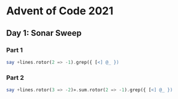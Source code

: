 # Advent of Code 2021

## Day 1: Sonar Sweep
### Part 1
```raku
say +lines.rotor(2 => -1).grep({ [<] @_ })
```

### Part 2
```raku
say +lines.rotor(3 => -2)».sum.rotor(2 => -1).grep({ [<] @_ })
```
